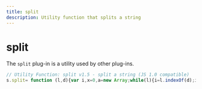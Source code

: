 ```yaml
---
title: split
description: Utility function that splits a string
---
```


# split

The `split` plug-in is a utility used by other plug-ins.

```js
// Utility Function: split v1.5 - split a string (JS 1.0 compatible)
s.split= function (l,d){var i,x=0,a=new Array;while(l){i=l.indexOf(d);i=i>-1?i:l.length;a[x++]=l.substring(0,i);l=l.substring(i+d.length);}return a};
```
